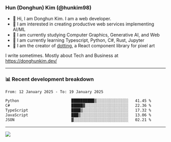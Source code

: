 ### Hun (Donghun) Kim (@hunkim98)

- 👋 Hi, I am Donghun Kim. I am a web developer. 
- 🤔 I am interested in creating productive web services implementing AI/ML
- 🔭 I am currently studying Computer Graphics, Generative AI, and Web 
- 🌱 I am currently learning Typescript, Python, C#, Rust, Jupyter
- 🎨 I am the creator of [dotting](https://github.com/hunkim98/dotting), a React component library for pixel art

I write sometimes. Mostly about Tech and Business at https://donghunkim.dev/

---
### 📊 Recent development breakdown
<!--START_SECTION:waka-->

```txt
From: 12 January 2025 - To: 19 January 2025

Python                       ██████████▒░░░░░░░░░░░░░░   41.45 %
C#                           █████▓░░░░░░░░░░░░░░░░░░░   22.36 %
TypeScript                   ████▒░░░░░░░░░░░░░░░░░░░░   17.32 %
JavaScript                   ███▒░░░░░░░░░░░░░░░░░░░░░   13.06 %
JSON                         ▓░░░░░░░░░░░░░░░░░░░░░░░░   02.21 %
```

<!--END_SECTION:waka-->
---

<!-- <div align='center'> -->
  <img align="center" src="https://github-readme-stats.vercel.app/api?username=hunkim98&theme=dark&show_icons=true"/>
<!-- </div> -->
<!--
**hunkim98/hunkim98** is a ✨ _special_ ✨ repository because its `README.md` (this file) appears on your GitHub profile.

Here are some ideas to get you started:

- 🔭 I’m currently working on ...
- 🌱 I’m currently learning ...
- 👯 I’m looking to collaborate on ...
- 🤔 I’m looking for help with ...
- 💬 Ask me about ...
- 📫 How to reach me: ...
- 😄 Pronouns: ...
- ⚡ Fun fact: ...
-->
